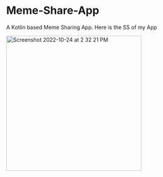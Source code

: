 # Meme-Share-App
A Kotlin based Meme Sharing App. 
Here is the SS of my App


<img width="358" alt="Screenshot 2022-10-24 at 2 32 21 PM" src="https://user-images.githubusercontent.com/88159006/197489409-79653176-ad31-42da-a74c-8759a9b078f8.png">
